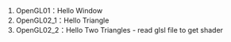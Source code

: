1. OpenGL01：Hello Window
2. OpenGL02_1：Hello Triangle
3. OpenGL02_2：Hello Two Triangles - read glsl file to get shader